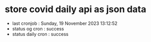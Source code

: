 # store covid daily api as json data

- last cronjob : Sunday, 19 November 2023 13:12:52
- status og cron : success
- status daily cron : success
      
      